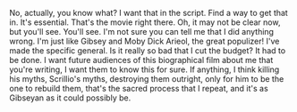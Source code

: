 No, actually, you know what? I want that in the script. Find a way to get that in. It's essential. That's the movie right there. Oh, it may not be clear now, but you'll see. You'll see. I'm not sure you can tell me that I did anything wrong. I'm just like Gibsey and Moby Dick Arieol, the great populizer! I've made the specific general. Is it really so bad that I cut the budget? It had to be done. I want future audiences of this biographical film about me that you're writing, I want them to know this for sure. If anything, I think killing his myths, Scrillio's myths, destroying them outright, only for him to be the one to rebuild them, that's the sacred process that I repeat, and it's as Gibseyan as it could possibly be.